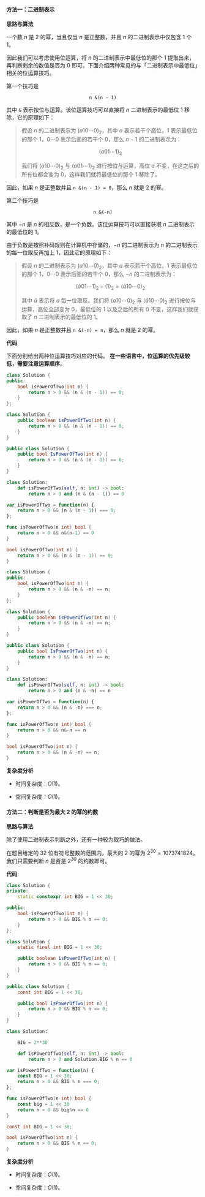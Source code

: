 #### 方法一：二进制表示

**思路与算法**

一个数 $n$ 是 $2$ 的幂，当且仅当 $n$ 是正整数，并且 $n$ 的二进制表示中仅包含 $1$ 个 $1$。

因此我们可以考虑使用位运算，将 $n$ 的二进制表示中最低位的那个 $1$ 提取出来，再判断剩余的数值是否为 $0$ 即可。下面介绍两种常见的与「二进制表示中最低位」相关的位运算技巧。

第一个技巧是

$$
\texttt{n \& (n - 1)}
$$

其中 $\texttt{\&}$ 表示按位与运算。该位运算技巧可以直接将 $n$ 二进制表示的最低位 $1$ 移除，它的原理如下：

> 假设 $n$ 的二进制表示为 $(a 10\cdots 0)_2$，其中 $a$ 表示若干个高位，$1$ 表示最低位的那个 $1$，$0\cdots 0$ 表示后面的若干个 $0$，那么 $n-1$ 的二进制表示为：
>
> $$
> (a 01\cdots1)_2
> $$
>
> 我们将 $(a 10\cdots 0)_2$ 与 $(a 01\cdots1)_2$ 进行按位与运算，高位 $a$ 不变，在这之后的所有位都会变为 $0$，这样我们就将最低位的那个 $1$ 移除了。

因此，如果 $n$ 是正整数并且 $\texttt{n \& (n - 1) = 0}$，那么 $n$ 就是 $2$ 的幂。

第二个技巧是

$$
\texttt{n \& (-n)}
$$

其中 $-n$ 是 $n$ 的相反数，是一个负数。该位运算技巧可以直接获取 $n$ 二进制表示的最低位的 $1$。

由于负数是按照补码规则在计算机中存储的，$-n$ 的二进制表示为 $n$ 的二进制表示的每一位取反再加上 $1$，因此它的原理如下：

> 假设 $n$ 的二进制表示为 $(a 10\cdots 0)_2$，其中 $a$ 表示若干个高位，$1$ 表示最低位的那个 $1$，$0\cdots 0$ 表示后面的若干个 $0$，那么 $-n$ 的二进制表示为：
>
> $$
> (\bar{a} 01\cdots1)_2 + (1)_2 = (\bar{a} 10\cdots0)_2
> $$
>
> 其中 $\bar{a}$ 表示将 $a$ 每一位取反。我们将 $(a 10\cdots 0)_2$ 与 $(\bar{a} 10\cdots0)_2$ 进行按位与运算，高位全部变为 $0$，最低位的 $1$ 以及之后的所有 $0$ 不变，这样我们就获取了 $n$ 二进制表示的最低位的 $1$。

因此，如果 $n$ 是正整数并且 $\texttt{n \& (-n) = n}$，那么 $n$ 就是 $2$ 的幂。

**代码**

下面分别给出两种位运算技巧对应的代码。
**在一些语言中，位运算的优先级较低，需要注意运算顺序**。

```C++ [sol11-C++]
class Solution {
public:
    bool isPowerOfTwo(int n) {
        return n > 0 && (n & (n - 1)) == 0;
    }
};
```

```Java [sol11-Java]
class Solution {
    public boolean isPowerOfTwo(int n) {
        return n > 0 && (n & (n - 1)) == 0;
    }
}
```

```C# [sol11-C#]
public class Solution {
    public bool IsPowerOfTwo(int n) {
        return n > 0 && (n & (n - 1)) == 0;
    }
}
```

```Python [sol11-Python3]
class Solution:
    def isPowerOfTwo(self, n: int) -> bool:
        return n > 0 and (n & (n - 1)) == 0
```

```JavaScript [sol11-JavaScript]
var isPowerOfTwo = function(n) {
    return n > 0 && (n & (n - 1)) === 0;
};
```

```go [sol11-Golang]
func isPowerOfTwo(n int) bool {
    return n > 0 && n&(n-1) == 0
}
```

```C [sol11-C]
bool isPowerOfTwo(int n) {
    return n > 0 && (n & (n - 1)) == 0;
}
```

```C++ [sol12-C++]
class Solution {
public:
    bool isPowerOfTwo(int n) {
        return n > 0 && (n & -n) == n;
    }
};
```

```Java [sol12-Java]
class Solution {
    public boolean isPowerOfTwo(int n) {
        return n > 0 && (n & -n) == n;
    }
}
```

```C# [sol12-C#]
public class Solution {
    public bool IsPowerOfTwo(int n) {
        return n > 0 && (n & -n) == n;
    }
}
```

```Python [sol12-Python3]
class Solution:
    def isPowerOfTwo(self, n: int) -> bool:
        return n > 0 and (n & -n) == n
```

```JavaScript [sol12-JavaScript]
var isPowerOfTwo = function(n) {
    return n > 0 && (n & -n) === n;
};
```

```go [sol12-Golang]
func isPowerOfTwo(n int) bool {
    return n > 0 && n&-n == n
}
```

```C [sol12-C]
bool isPowerOfTwo(int n) {
    return n > 0 && (n & -n) == n;
}
```

**复杂度分析**

- 时间复杂度：$O(1)$。

- 空间复杂度：$O(1)$。

#### 方法二：判断是否为最大 $2$ 的幂的约数

**思路与算法**

除了使用二进制表示判断之外，还有一种较为取巧的做法。

在题目给定的 $32$ 位有符号整数的范围内，最大的 $2$ 的幂为 $2^{30} = 1073741824$。我们只需要判断 $n$ 是否是 $2^{30}$ 的约数即可。

**代码**

```C++ [sol2-C++]
class Solution {
private:
    static constexpr int BIG = 1 << 30;

public:
    bool isPowerOfTwo(int n) {
        return n > 0 && BIG % n == 0;
    }
};
```

```Java [sol2-Java]
class Solution {
    static final int BIG = 1 << 30;

    public boolean isPowerOfTwo(int n) {
        return n > 0 && BIG % n == 0;
    }
}
```

```C# [sol2-C#]
public class Solution {
    const int BIG = 1 << 30;

    public bool IsPowerOfTwo(int n) {
        return n > 0 && BIG % n == 0;
    }
}
```

```Python [sol2-Python3]
class Solution:

    BIG = 2**30

    def isPowerOfTwo(self, n: int) -> bool:
        return n > 0 and Solution.BIG % n == 0
```

```JavaScript [sol2-JavaScript]
var isPowerOfTwo = function(n) {
    const BIG = 1 << 30;
    return n > 0 && BIG % n === 0;
};
```

```go [sol2-Golang]
func isPowerOfTwo(n int) bool {
    const big = 1 << 30
    return n > 0 && big%n == 0
}
```

```C [sol2-C]
const int BIG = 1 << 30;

bool isPowerOfTwo(int n) {
    return n > 0 && BIG % n == 0;
}
```

**复杂度分析**

- 时间复杂度：$O(1)$。

- 空间复杂度：$O(1)$。

